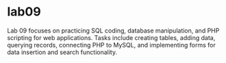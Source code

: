 # lab09
Lab 09 focuses on practicing SQL coding, database manipulation, and PHP scripting for web applications. Tasks include creating tables, adding data, querying records, connecting PHP to MySQL, and implementing forms for data insertion and search functionality.
